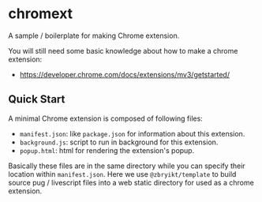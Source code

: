 # chromext

A sample / boilerplate for making Chrome extension.

You will still need some basic knowledge about how to make a chrome extension: 

 - https://developer.chrome.com/docs/extensions/mv3/getstarted/


## Quick Start

A minimal Chrome extension is composed of following files:

 - `manifest.json`: like `package.json` for information about this extension.
 - `background.js`: script to run in background for this extension.
 - `popup.html`: html for rendering the extension's popup.

Basically these files are in the same directory while you can specify their location within `manifest.json`. Here we use `@zbryikt/template` to build source pug / livescript files into a web static directory for used as a chrome extension.


